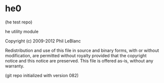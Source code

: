 # he0

(he test repo)

he utility module 

Copyright (c) 2009-2012  Phil LeBlanc 

Redistribution and use of this file in source and binary forms, 
with or without modification, are permitted without royalty 
provided that the copyright notice and this notice are preserved.
This file is offered as-is, without any warranty.

(git repo initialized with version 082)



